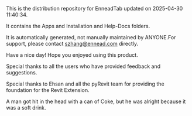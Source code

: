 This is the distribution repository for EnneadTab updated on 2025-04-30 11:40:34.

It contains the Apps and Installation and Help-Docs folders.

It is automatically generated, not manually maintained by ANYONE.For support, please contact szhang@ennead.com directly.

Have a nice day! Hope you enjoyed using this product.

Special thanks to all the users who have provided feedback and suggestions.

Special thanks to Ehsan and all the pyRevit team for providing the foundation for the Revit Extension.






A man got hit in the head with a can of Coke, but he was alright because it was a soft drink.